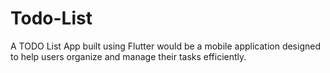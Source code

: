 # Todo-List
A TODO List App built using Flutter would be a mobile application designed to help users organize and manage their tasks efficiently. 

